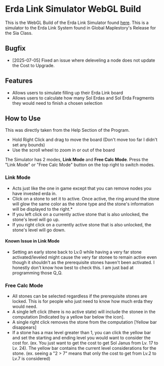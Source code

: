 # Erda Link Simulator WebGL Build

This is the WebGL Build of the Erda Link Simulator found [here](https://github.com/PhantasmicSky/Erda-Link-Simulator).
This is a simulator to the Erda Link System found in Global Maplestory's Release for the Sia Class.

## Bugfix
* \[2025-07-05\] Fixed an issue where deleveling a node does not update the Cost to Upgrade. 

## Features
* Allows users to simulate filling up their Erda Link board
* Allows users to calculate how many Sol Erdas and Sol Erda Fragments they would need to finish a chosen selection

## How to Use
This was directly taken from the Help Section of the Program.
* Hold Right Click and drag to move the board (Don't move too far I didn't set any bounds)
* Use the scroll wheel to zoom in or out of the board

The Simulator has 2 modes, <b>Link Mode</b> and <b>Free Calc Mode</b>. Press the "Link Mode" or "Free Calc Mode" button on the top right to switch modes.

### Link Mode
* Acts just like the one in game except that you can remove nodes you have invested erda in.
* Click on a stone to set it to active. Once active, the ring around the stone will glow the same color as the stone type and the stone's information will be displayed to the right.*
* If you left click on a currently active stone that is also unlocked, the stone's level will go up.
* If you right click on a currently active stone that is also unlocked, the stone's level will go down.

#### Known Issue in Link Mode
* Setting an early stone back to Lv.0 while having a very far stone activated/leveled might cause the very far stonee to remain active even though it shouldn't as the prerequisite stones haven't been activated. I honestly don't know how best to check this. I am just bad at programming those Q_Q.

### Free Calc Mode
* All stones can be selected regardless if the prerequisite stones are locked. This is for people who just need to know how much erda they would need.
* A single left click (there is no active state) will include the stonee in the computation \[Indicated by a yellow bar below the icon\].
* A single right click removes the stone from the computation \[Yellow bar disappears\]
* If a stone has a max level greater than 1, you can click the yellow bar and set the starting and ending level you would want to consider the cost for. (ex. You just want to get the cost to get Sol Janus from Lv. 17 to Lv. 24). The yellow bar contains the current level considerations for the stone. (ex. seeing a "2 > 7" means that only the cost to get from Lv.2 to Lv.7 is considered)



